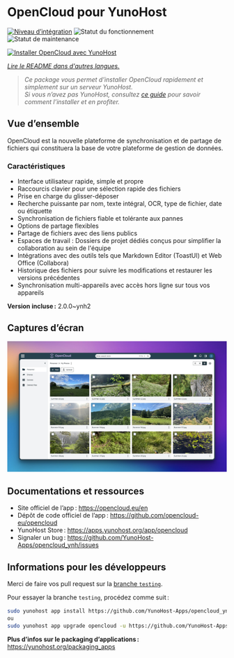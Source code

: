 <!--
Nota bene : ce README est automatiquement généré par <https://github.com/YunoHost/apps/tree/master/tools/readme_generator>
Il NE doit PAS être modifié à la main.
-->

# OpenCloud pour YunoHost

[![Niveau d’intégration](https://apps.yunohost.org/badge/integration/opencloud)](https://ci-apps.yunohost.org/ci/apps/opencloud/)
![Statut du fonctionnement](https://apps.yunohost.org/badge/state/opencloud)
![Statut de maintenance](https://apps.yunohost.org/badge/maintained/opencloud)

[![Installer OpenCloud avec YunoHost](https://install-app.yunohost.org/install-with-yunohost.svg)](https://install-app.yunohost.org/?app=opencloud)

*[Lire le README dans d'autres langues.](./ALL_README.md)*

> *Ce package vous permet d’installer OpenCloud rapidement et simplement sur un serveur YunoHost.*  
> *Si vous n’avez pas YunoHost, consultez [ce guide](https://yunohost.org/install) pour savoir comment l’installer et en profiter.*

## Vue d’ensemble

OpenCloud est la nouvelle plateforme de synchronisation et de partage de fichiers qui constituera la base de votre plateforme de gestion de données.

### Caractéristiques

- Interface utilisateur rapide, simple et propre
- Raccourcis clavier pour une sélection rapide des fichiers
- Prise en charge du glisser-déposer
- Recherche puissante par nom, texte intégral, OCR, type de fichier, date ou étiquette
- Synchronisation de fichiers fiable et tolérante aux pannes
- Options de partage flexibles
- Partage de fichiers avec des liens publics
- Espaces de travail : Dossiers de projet dédiés conçus pour simplifier la collaboration au sein de l'équipe
- Intégrations avec des outils tels que Markdown Editor (ToastUI) et Web Office (Collabora)
- Historique des fichiers pour suivre les modifications et restaurer les versions précédentes
- Synchronisation multi-appareils avec accès hors ligne sur tous vos appareils


**Version incluse :** 2.0.0~ynh2

## Captures d’écran

![Capture d’écran de OpenCloud](./doc/screenshots/screenshot.jpg)

## Documentations et ressources

- Site officiel de l’app : <https://opencloud.eu/en>
- Dépôt de code officiel de l’app : <https://github.com/opencloud-eu/opencloud>
- YunoHost Store : <https://apps.yunohost.org/app/opencloud>
- Signaler un bug : <https://github.com/YunoHost-Apps/opencloud_ynh/issues>

## Informations pour les développeurs

Merci de faire vos pull request sur la [branche `testing`](https://github.com/YunoHost-Apps/opencloud_ynh/tree/testing).

Pour essayer la branche `testing`, procédez comme suit :

```bash
sudo yunohost app install https://github.com/YunoHost-Apps/opencloud_ynh/tree/testing --debug
ou
sudo yunohost app upgrade opencloud -u https://github.com/YunoHost-Apps/opencloud_ynh/tree/testing --debug
```

**Plus d’infos sur le packaging d’applications :** <https://yunohost.org/packaging_apps>
